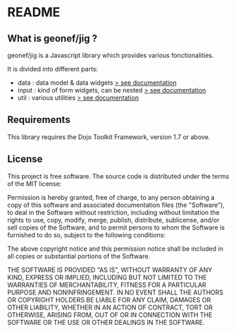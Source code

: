 README
======

What is geonef/jig ?
--------------------

geonef/jig is a Javascript library which provides various fonctionalities.

It is divided into different parts:

* data : data model & data widgets [> see documentation](blob/master/doc/data.md)
* input : kind of form widgets, can be nested [> see documentation](blob/master/doc/input.md)
* util : various utilities [> see documentation](blob/master/doc/util.md)


Requirements
------------

This library requires the Dojo Toolkit Framework, version 1.7 or above.


License
-------

This project is free software.
The source code is distributed under the terms of the MIT license:

Permission is hereby granted, free of charge, to any person obtaining a copy of this software and associated documentation files (the "Software"), to deal in the Software without restriction, including without limitation the rights to use, copy, modify, merge, publish, distribute, sublicense, and/or sell copies of the Software, and to permit persons to whom the Software is furnished to do so, subject to the following conditions:

The above copyright notice and this permission notice shall be included in all copies or substantial portions of the Software.

THE SOFTWARE IS PROVIDED "AS IS", WITHOUT WARRANTY OF ANY KIND, EXPRESS OR IMPLIED, INCLUDING BUT NOT LIMITED TO THE WARRANTIES OF MERCHANTABILITY, FITNESS FOR A PARTICULAR PURPOSE AND NONINFRINGEMENT. IN NO EVENT SHALL THE AUTHORS OR COPYRIGHT HOLDERS BE LIABLE FOR ANY CLAIM, DAMAGES OR OTHER LIABILITY, WHETHER IN AN ACTION OF CONTRACT, TORT OR OTHERWISE, ARISING FROM, OUT OF OR IN CONNECTION WITH THE SOFTWARE OR THE USE OR OTHER DEALINGS IN THE SOFTWARE.

